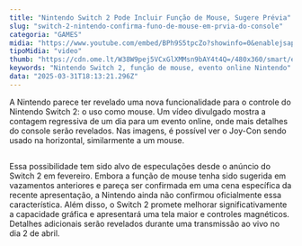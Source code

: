 ```yaml
---
title: "Nintendo Switch 2 Pode Incluir Função de Mouse, Sugere Prévia"
slug: "switch-2-nintendo-confirma-funo-de-mouse-em-prvia-do-console"
categoria: "GAMES"
midia: "https://www.youtube.com/embed/BPh9S5tpcZo?showinfo=0&enablejsapi=1"
tipoMidia: "video"
thumb: "https://cdn.ome.lt/W38W9pej5VCxGlXMMsn9bAY4t4Q=/480x360/smart/extras/conteudos/Captura_de_tela_2025-03-31_145736.png"
keywords: "Nintendo Switch 2, função de mouse, evento online Nintendo"
data: "2025-03-31T18:13:21.296Z"
---
```


A Nintendo parece ter revelado uma nova funcionalidade para o controle do Nintendo Switch 2: o uso como mouse. Um vídeo divulgado mostra a contagem regressiva de um dia para um evento online, onde mais detalhes do console serão revelados. Nas imagens, é possível ver o Joy-Con sendo usado na horizontal, similarmente a um mouse.

![Imagem da notícia](data:image/png;base64,iVBORw0KGgoAAAANSUhEUgAAAAEAAAABCAQAAAC1HAwCAAAAC0lEQVR42mNkYAAAAAYAAjCB0C8AAAAASUVORK5CYII=)

Essa possibilidade tem sido alvo de especulações desde o anúncio do Switch 2 em fevereiro. Embora a função de mouse tenha sido sugerida em vazamentos anteriores e pareça ser confirmada em uma cena específica da recente apresentação, a Nintendo ainda não confirmou oficialmente essa característica. Além disso, o Switch 2 promete melhorar significativamente a capacidade gráfica e apresentará uma tela maior e controles magnéticos. Detalhes adicionais serão revelados durante uma transmissão ao vivo no dia 2 de abril.